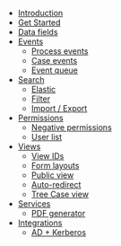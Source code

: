 * [Introduction](/)
* [Get Started](get_started.md)
* [Data fields](data_fields.md)
* [Events](events/events.md)
    * [Process events](events/process_event.md)
    * [Case events](events/case_event.md)
    * [Event queue](events/event_queue.md)
* [Search]()
    * [Elastic](search/elastic_mapping.md)
    * [Filter](search/filter.md)
    * [Import / Export](search/filter_import_export.md)
* [Permissions]()
    * [Negative permissions](roles/negative_roles.md)
    * [User list](roles/userlist.md)
* [Views]()
    * [View IDs](views/viewid_generation.md)
    * [Form layouts](views/form_layout.md)
    * [Public view](views/public_view.md)
    * [Auto-redirect](views/auto_redirect_view.md)
    * [Tree Case view](views/tree_case_view.md)
* [Services]()
    * [PDF generator](services/pdf_generator.md)
* [Integrations]()
    * [AD + Kerberos](integration/ad_kerberos.md)